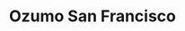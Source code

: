 ---
layout: place
title: Ozumo San Francisco
permalink: /california/san-francisco/ozumo-san-francisco.html
stateAbbr: CA
stateName: California
cityName: San Francisco
seo:
  type: restaurant
  links: https://www.ozumosanfrancisco.com/
place_id: ChIJJRHaqGWAhYARpXxUOdyMox0
photos:
  - name: >-
      places/ChIJJRHaqGWAhYARpXxUOdyMox0/photos/AeeoHcIHrrtFz-KNwokuxXsOCjEdtXC4R7D8ltvI5unV69b5nm1vtOxDGhcK-9aV_uyzIBETopnz4uucMvnoHNY2ayD4ZDsQ_0udIb-4nCys7cjTO6yGbC8KtAQhVULTl93o0nG81Y1q_NdqFfJ_zHfZt2W7R8-Y18cbxswVzduidzv7UeqLiE2e0bj04LmKwslJjPR7QNukwSsyXHqBJ7MVA00z49ZaxCivqTG51UB5agCQlGd5laF4YRMrD2Oyw0OmkF2_rd979OK5SKV0ksev0ucaeSTXep1CbypYstSkEjgR0A
    widthPx: 4800
    heightPx: 3193
    authorAttributions:
      - displayName: Ozumo San Francisco
        uri: https://maps.google.com/maps/contrib/117159715078503798328
        photoUri: >-
          https://lh3.googleusercontent.com/a-/ALV-UjVh5syIHAg3Q6ebGGMhUtExPWly2P_dtHPCyF6liNX33D1b660=s100-p-k-no-mo
    flagContentUri: >-
      https://www.google.com/local/imagery/report/?cb_client=maps_api_places.places_api&image_key=!1e10!2sAF1QipNp4xmceoZlJmcjK5w3j4Uj-PMf2eLtQPiaQQdE&hl=en-US
    googleMapsUri: >-
      https://www.google.com/maps/place//data=!3m4!1e2!3m2!1sAF1QipNp4xmceoZlJmcjK5w3j4Uj-PMf2eLtQPiaQQdE!2e10!4m2!3m1!1s0x80858065a8da1125:0x1da38cdc39547ca5
  - name: >-
      places/ChIJJRHaqGWAhYARpXxUOdyMox0/photos/AeeoHcLl4jV7onJ-c_7TZZU1lBOOYwelE3RCBuJBD0rAtXUaDS2yOhwbac2sN-JkWUPDV3XgYOcWfXe7Bkqvk60nERSdKPJccIo9y_5JxE-gW5zB_EqH1wmDfNHIBNQ6MOV0kP95APjO0R2HZpbic9_0SAaEMiSzZ0f_GDf_NYHn01p2Z0YfdoTLfXZmwRfNid5gqzYGTvw9Csk_g5Ai-Sqy7ypUqEH4fU0UBjSupmYNhLccO_BDyicC-EmkP8x1-2ON49wlzvowCcZkRIO0yfvgNlTP3tWrn6a38t8AGFawm9XCNQ
    widthPx: 2000
    heightPx: 1333
    authorAttributions:
      - displayName: Ozumo San Francisco
        uri: https://maps.google.com/maps/contrib/117159715078503798328
        photoUri: >-
          https://lh3.googleusercontent.com/a-/ALV-UjVh5syIHAg3Q6ebGGMhUtExPWly2P_dtHPCyF6liNX33D1b660=s100-p-k-no-mo
    flagContentUri: >-
      https://www.google.com/local/imagery/report/?cb_client=maps_api_places.places_api&image_key=!1e10!2sAF1QipN-LOJpDT9r2oDWeBgAo18f6Y0E-hjToDC-mBrm&hl=en-US
    googleMapsUri: >-
      https://www.google.com/maps/place//data=!3m4!1e2!3m2!1sAF1QipN-LOJpDT9r2oDWeBgAo18f6Y0E-hjToDC-mBrm!2e10!4m2!3m1!1s0x80858065a8da1125:0x1da38cdc39547ca5
  - name: >-
      places/ChIJJRHaqGWAhYARpXxUOdyMox0/photos/AeeoHcJ67uGME7pllGG6lC6Q9LDp-8sP2YCL3gKLX-hBIerohB11Qu5GGJBzUgb4p3Lw4_cVEUnisYkw27J0tTPhVJ4GHNwJgIet7wA-YmAGZB5ysnj8L3jHVeKvB2uhz3sbkWpl9ngPRaEhZxwyQk30s3B6Afbv3nRO9GlJYz4L31-TJ61bA-DPvv1qUnFq390pz-CR7VL7xQqbkWDQEbZtN72LpJwxJbFLG7G85ZtfL_ddaymHVlDcuqsdYcYfRVGpn_zHgv4c6Mlj7nkczorFKz-ALzuKERkAOcAbdfyIpowFO0Ntq8C4bXvwK0KzEV-gGw-KFPr5sT2fwy8YSy_tTqP16uPGwZFpcOWyakSRmrlFBEXaykivHtNqG5zgEqcZfxCFi4rHP1DOPrpdUHXCQ6vl7eetn0DR3ORH35uj3y3oCvXy
    widthPx: 4800
    heightPx: 3600
    authorAttributions:
      - displayName: Michael Dale
        uri: https://maps.google.com/maps/contrib/107121890912936051172
        photoUri: >-
          https://lh3.googleusercontent.com/a/ACg8ocJDuWyNAhte9cRgfZNm3FEyaLdKRJOJ16LDMqoqVkUTRlyuuw=s100-p-k-no-mo
    flagContentUri: >-
      https://www.google.com/local/imagery/report/?cb_client=maps_api_places.places_api&image_key=!1e10!2sCIHM0ogKEICAgIDL8J6tlQE&hl=en-US
    googleMapsUri: >-
      https://www.google.com/maps/place//data=!3m4!1e2!3m2!1sCIHM0ogKEICAgIDL8J6tlQE!2e10!4m2!3m1!1s0x80858065a8da1125:0x1da38cdc39547ca5
  - name: >-
      places/ChIJJRHaqGWAhYARpXxUOdyMox0/photos/AeeoHcLZ4Ld-s4Qc-O9sYIjPeL_bHnza2NuXXsorGzIriXoq_8ZtjdBVZRFRwZ8pCtp959lzhzM_An_HWaV4cN431A3xmFlbL5WraEb4hPDM6ysyGNyUSWEQeoJORHA6SYPGIffYtxyTGWWhAJRSve2kye4CQTfuiAQs_cD1YEsapF211AOPbVJgcr6ZBRg4STMgTsyaW94lv8i6TMIM27xRb0mazGfSY1rD_ZZoGZij4gLyoZN750fjeG_tAw4m3h5edB4SRjifmd4nRWAcWoKoVUkFfiqTMFKl_Pzhj-zbxT1Yv_dDq0aV6Dce5j_OwtRg9rx9EDEaEO02OHp6_Ua9WuE9cppmr3C1-E3i874SeX__N_0Pl76pcyvQKyaYE53UXnmLrlSxVLnKFYPhhR_0-hbsqDxeHa94QjoS3ZrYBsPv5VU
    widthPx: 3024
    heightPx: 3668
    authorAttributions:
      - displayName: Vanessa De Leon
        uri: https://maps.google.com/maps/contrib/111887296633503060034
        photoUri: >-
          https://lh3.googleusercontent.com/a-/ALV-UjWrAQQ6I3lUAODexf1VNS3N60L9VjEr0tlR0585cziwhZZjP2B89A=s100-p-k-no-mo
    flagContentUri: >-
      https://www.google.com/local/imagery/report/?cb_client=maps_api_places.places_api&image_key=!1e10!2sCIHM0ogKEICAgIC_vPTUwgE&hl=en-US
    googleMapsUri: >-
      https://www.google.com/maps/place//data=!3m4!1e2!3m2!1sCIHM0ogKEICAgIC_vPTUwgE!2e10!4m2!3m1!1s0x80858065a8da1125:0x1da38cdc39547ca5
  - name: >-
      places/ChIJJRHaqGWAhYARpXxUOdyMox0/photos/AeeoHcJL6zrZIGQdiO-MU4tAJL88692aQP1lzGrmVI0KOyWZ9okPlG8QZmaoBaKi_0-Xw_VmFbHQQFMrxO6K-Ir_vCuNFX8m6PwOzCsJZGFG8MlM9NN-Ynz0xvn4b4KWFd9KSXckXDAS4mud9TnqZDuzEr4Q-3fR9-9q4_whPBat72IqJbtKUNY-zLodr4dI9DL2ASwnXOm2MB84VmtwgVNivfp2qPxb1SRUvR462S59dseBwCY31GGHvaK05Yru5OgL4WmDJORhRcRJ352Cgq39bzJ_zDLWxlY9an4PAqp-B54197yoI_dUmsg9q0NEiRg8L0sNBZKmlITLm_xvbJn2t7Dt95D_SxjspFtzWa4jsriFgO1UOAhOO6lWCWJ0oAB255sNtD3DsetsMEBF9qtHAS1nE7HG2pJnGr5ZERcZrUz8sWVAhaD9T8mCBaoo6VUJ
    widthPx: 4032
    heightPx: 2268
    authorAttributions:
      - displayName: Gary Hurtz
        uri: https://maps.google.com/maps/contrib/116846399820833289765
        photoUri: >-
          https://lh3.googleusercontent.com/a-/ALV-UjXSCWFXtrZ4NApLD6ENbtXUmZygnSSmFsWMpp96_1H3FshCs58q=s100-p-k-no-mo
    flagContentUri: >-
      https://www.google.com/local/imagery/report/?cb_client=maps_api_places.places_api&image_key=!1e10!2sCIABIhADycKz6hLSOmf5zWUAA-00&hl=en-US
    googleMapsUri: >-
      https://www.google.com/maps/place//data=!3m4!1e2!3m2!1sCIABIhADycKz6hLSOmf5zWUAA-00!2e10!4m2!3m1!1s0x80858065a8da1125:0x1da38cdc39547ca5
  - name: >-
      places/ChIJJRHaqGWAhYARpXxUOdyMox0/photos/AeeoHcKgXynRJjlswpB0JBk11lSY7cwc0HujHlBSPKQ_KPnROODZpxx0UF6gojgnecKQhXiM_BicFUhNR020pAmp20PCmAN0zGnnhKa7BhHbkJ3J69ss1MFmElgEYh8wHcnMX6sWbTVqOoFHFcmxjyxbLaA7_5gdFbK_grZKo3NzuMMx52i3Atsmx4rvw0ntskfdL4Jt4dL6gTp2n6Dep1_7O2VobxzuACjAj3Yx4HT8mt5qon3CLHU-H67Pk2CCJHYlRxXvL7ihWCSWYEu17vaExqdFbkWw8dwG9kMvu3kKwOhyWipv-QaBC8SFMCJLsQ7FdOMZt0NkFSpBsvzCbBZuHd6ZK7l6FuvXGyjA4oaSZaavXrM3bawL74Hzk9QGExSd7wlzu6tBOVrspytLjwfAlqGCcoHxWlB-jhZQ9xRwZDeczA
    widthPx: 3024
    heightPx: 4032
    authorAttributions:
      - displayName: Vanessa De Leon
        uri: https://maps.google.com/maps/contrib/111887296633503060034
        photoUri: >-
          https://lh3.googleusercontent.com/a-/ALV-UjWrAQQ6I3lUAODexf1VNS3N60L9VjEr0tlR0585cziwhZZjP2B89A=s100-p-k-no-mo
    flagContentUri: >-
      https://www.google.com/local/imagery/report/?cb_client=maps_api_places.places_api&image_key=!1e10!2sCIHM0ogKEICAgIC_vPTMTA&hl=en-US
    googleMapsUri: >-
      https://www.google.com/maps/place//data=!3m4!1e2!3m2!1sCIHM0ogKEICAgIC_vPTMTA!2e10!4m2!3m1!1s0x80858065a8da1125:0x1da38cdc39547ca5
  - name: >-
      places/ChIJJRHaqGWAhYARpXxUOdyMox0/photos/AeeoHcILwolF0pT4s49MWa8eh9xJQAvtrm-tBXLEz9DoPASwCLiSkqaOR55w7_OIm6H9J4mGIwhJp4s3wSbWQAKMBtzULyt8fQPyrHv1kk7fdgjL9FvXFayrwCM3KsidzcqkAqmstGn1nuLE3RYeMFS7FUso4CnXTwbarZEZbbuLL7tJ7o1hKZ0TEi43EGCL5apEgEscXBqkmSawE4Wbcx80L65lGoDNa9xMHwtPyBh7wJFVHTS-awP0WaSZEF3U_FG2cKEOE0Qtnz35JRkv2lJ7wgO_OQoYpkTArYvtUA0lkNMSEA
    widthPx: 1080
    heightPx: 1441
    authorAttributions:
      - displayName: Ozumo San Francisco
        uri: https://maps.google.com/maps/contrib/117159715078503798328
        photoUri: >-
          https://lh3.googleusercontent.com/a-/ALV-UjVh5syIHAg3Q6ebGGMhUtExPWly2P_dtHPCyF6liNX33D1b660=s100-p-k-no-mo
    flagContentUri: >-
      https://www.google.com/local/imagery/report/?cb_client=maps_api_places.places_api&image_key=!1e10!2sAF1QipNVAa1jnXX2FrdgwwxUru3DAQVjto4I-7D6Q5Mx&hl=en-US
    googleMapsUri: >-
      https://www.google.com/maps/place//data=!3m4!1e2!3m2!1sAF1QipNVAa1jnXX2FrdgwwxUru3DAQVjto4I-7D6Q5Mx!2e10!4m2!3m1!1s0x80858065a8da1125:0x1da38cdc39547ca5
  - name: >-
      places/ChIJJRHaqGWAhYARpXxUOdyMox0/photos/AeeoHcKnha7A3lHuCW-VhGNIBIxrYpJkkzBqc1s_mbjOxuTkPLUHg6Yd-5J5OJVkTWr-SkiXUkxqCvbPWhoyzjkvWle-Hs1f3GzOlx1I9X9zFfHkgcMheSu_nxAL52zBUO-YHNr9zH-JsG2NGGxjS86ycaSP54jAVa-13seMg29JUzLPXl90wJqVtTqB1Z_jtbJG-zlp2QtA6jwCsmy1DbjxREMYmUEx7zI34IM8QLzCeufIYPH4iOafEKUYUuxCL66tAleU8Cki1SrS5fMf7zdUFr-M6iNJh-UgLatDIHhOyEnFJcaX8xpFiURbLYCNXqjccVIO4UMbH4_wO-H5xvz1JZnWOYb2xcosRi6Z0PzaMZCyVkBiZLhe3rCBkdj51hmDGOH_NfSWt28_UIfMyuPCMl4BbHz-t_o3L-NXkpdsUpQx2Q
    widthPx: 4800
    heightPx: 3600
    authorAttributions:
      - displayName: Simon Jones
        uri: https://maps.google.com/maps/contrib/102413468038010655311
        photoUri: >-
          https://lh3.googleusercontent.com/a-/ALV-UjUvNZQW5mDfszVpbf8jjwEeYzhCZ_-xTGrI3Xk0bxKA_gInEF9JXQ=s100-p-k-no-mo
    flagContentUri: >-
      https://www.google.com/local/imagery/report/?cb_client=maps_api_places.places_api&image_key=!1e10!2sCIHM0ogKEICAgIDD-ZH-OA&hl=en-US
    googleMapsUri: >-
      https://www.google.com/maps/place//data=!3m4!1e2!3m2!1sCIHM0ogKEICAgIDD-ZH-OA!2e10!4m2!3m1!1s0x80858065a8da1125:0x1da38cdc39547ca5
  - name: >-
      places/ChIJJRHaqGWAhYARpXxUOdyMox0/photos/AeeoHcK4fFfU2FHIaB61ExZIfNi3xgcMuY1g4AQua1qzREOdN9kDotj-mDabXt-kkCGJENnEGb8HioOCWGRBiQF8MvYxz-pQVY9mAsK_4AI7TEzDeMyJDUHpqPqg0jZjz4v-ncJ3wkTa8Hxo9efljLzkLY2YTUWtScdtPAB05NL579KKym8ie8je20JtXNXZN79V-cmBB_CrIdsliZQn9Lcf9V6WneebH-eLVy3ksCnqOw-WNX2HgYWCTsdFhbPMwWFxRW7JFmPqmmTTy2pDVnGaN5_yuUk98ZhVFtJqmtBq0TpL0g
    widthPx: 4800
    heightPx: 3200
    authorAttributions:
      - displayName: Ozumo San Francisco
        uri: https://maps.google.com/maps/contrib/117159715078503798328
        photoUri: >-
          https://lh3.googleusercontent.com/a-/ALV-UjVh5syIHAg3Q6ebGGMhUtExPWly2P_dtHPCyF6liNX33D1b660=s100-p-k-no-mo
    flagContentUri: >-
      https://www.google.com/local/imagery/report/?cb_client=maps_api_places.places_api&image_key=!1e10!2sAF1QipOXW4Aihyk-byPywjYdMdbUvTp1Aq61rJiQu5Sz&hl=en-US
    googleMapsUri: >-
      https://www.google.com/maps/place//data=!3m4!1e2!3m2!1sAF1QipOXW4Aihyk-byPywjYdMdbUvTp1Aq61rJiQu5Sz!2e10!4m2!3m1!1s0x80858065a8da1125:0x1da38cdc39547ca5
  - name: >-
      places/ChIJJRHaqGWAhYARpXxUOdyMox0/photos/AeeoHcL2ayMmEs7ARjA63NyG4NDYB_0T5JDSjrGFblDSDQVsDb84NZ1czwyHkelY_hd2noAnbpXGE6ZVERfKMKkfUtP5bP7sKx77pI7nylIyoQz4uO1I3pKwT7sCmLC3p7tRC6nkjjop55D0wh5tdXqK2Wnsp4pHW-pLdE67PwyX6fFVJ8XbSTTHqekJUdBvMe_SL4zixhJQ8BhN3v3qTcgbWwO8zf4-Q8iaAVn9BhgDRXC_W3BSlxq8Hj3tMM97enuhX9Ud6bg6-ZttKWOA4yIyi9duWlvDW_ki3Z6YcRdsEJw9DA
    widthPx: 2000
    heightPx: 1333
    authorAttributions:
      - displayName: Ozumo San Francisco
        uri: https://maps.google.com/maps/contrib/117159715078503798328
        photoUri: >-
          https://lh3.googleusercontent.com/a-/ALV-UjVh5syIHAg3Q6ebGGMhUtExPWly2P_dtHPCyF6liNX33D1b660=s100-p-k-no-mo
    flagContentUri: >-
      https://www.google.com/local/imagery/report/?cb_client=maps_api_places.places_api&image_key=!1e10!2sAF1QipNUO2aU9yoRSiWqXQROrtD4zEjQedajOmMbPUvl&hl=en-US
    googleMapsUri: >-
      https://www.google.com/maps/place//data=!3m4!1e2!3m2!1sAF1QipNUO2aU9yoRSiWqXQROrtD4zEjQedajOmMbPUvl!2e10!4m2!3m1!1s0x80858065a8da1125:0x1da38cdc39547ca5
address: 161 Steuart St, San Francisco, CA 94105, USA
street: 161 Steuart St
city: San Francisco
state: CA
zip: '94105'
country: USA
neighborhood: Embarcadero
latitude: '37.792644'
longitude: '-122.392218'
accessibility_options:
  wheelchairAccessibleEntrance: true
  wheelchairAccessibleRestroom: true
  wheelchairAccessibleSeating: true
business_status: OPERATIONAL
name: Ozumo San Francisco
google_maps_links:
  directionsUri: >-
    https://www.google.com/maps/dir//''/data=!4m7!4m6!1m1!4e2!1m2!1m1!1s0x80858065a8da1125:0x1da38cdc39547ca5!3e0
  placeUri: https://maps.google.com/?cid=2135705525786279077
  writeAReviewUri: >-
    https://www.google.com/maps/place//data=!4m3!3m2!1s0x80858065a8da1125:0x1da38cdc39547ca5!12e1
  reviewsUri: >-
    https://www.google.com/maps/place//data=!4m4!3m3!1s0x80858065a8da1125:0x1da38cdc39547ca5!9m1!1b1
  photosUri: >-
    https://www.google.com/maps/place//data=!4m3!3m2!1s0x80858065a8da1125:0x1da38cdc39547ca5!10e5
primary_type: Japanese Restaurant
opening_hours:
  regular: null
  current: null
secondary_opening_hours:
  regular:
    weekdayDescriptions: null
    type: null
  current:
    weekdayDescriptions: null
    type: null
phone: (415) 882-1333
price_level: PRICE_LEVEL_EXPENSIVE
price_range: $100 &ndash; & up
rating: '4.4'
rating_count: 0
website: https://www.ozumosanfrancisco.com/
description: >-
  Discover Ozumo in San Francisco, CA$$$Ozumo San Francisco in San Francisco,
  CA, stands out as a refined spot for enjoying Japanese flavors, featuring an
  array of fresh sushi and expertly grilled dishes in a modern environment. This
  eatery delights with its creative takes on traditional cuisine, including a
  selection of robata-style offerings that highlight quality ingredients and
  thoughtful preparation. Patrons can explore an upscale setting that combines
  contemporary design with a welcoming vibe, making it ideal for those seeking
  sushi experiences in the area. Accessibility features like wheelchair-friendly
  entrances add to the convenience, ensuring a comfortable visit for all.
  Overall, it's a go-to choice for anyone looking to savor authentic Japanese
  dining in the heart of the city.
generative_summary: >-
  Discover Ozumo in San Francisco, CA$$$Ozumo San Francisco in San Francisco,
  CA, stands out as a refined spot for enjoying Japanese flavors, featuring an
  array of fresh sushi and expertly grilled dishes in a modern environment. This
  eatery delights with its creative takes on traditional cuisine, including a
  selection of robata-style offerings that highlight quality ingredients and
  thoughtful preparation. Patrons can explore an upscale setting that combines
  contemporary design with a welcoming vibe, making it ideal for those seeking
  sushi experiences in the area. Accessibility features like wheelchair-friendly
  entrances add to the convenience, ensuring a comfortable visit for all.
  Overall, it's a go-to choice for anyone looking to savor authentic Japanese
  dining in the heart of the city.
generative_disclosure: Summarized by AI using the Grok-3-Mini model.
reviews:
  - name: >-
      places/ChIJJRHaqGWAhYARpXxUOdyMox0/reviews/ChZDSUhNMG9nS0VJQ0FnSUNfdkxTUWFREAE
    relativePublishTimeDescription: 2 months ago
    rating: 5
    text:
      text: >-
        I sat at Ozumo for a solo lunch date and what an amazing experience.
        Everyone was super friendly and professional. Luke, my server was the
        best! He helped me pick out some items off the menu and all of his
        suggestions were DELICIOUS! The fish is so fresh. The wagyu nigiri is to
        die for! The Giddy Geisha?… give me 14 more please!! lol The
        host(unfortunately I can’t remember her name)  even stopped by to check
        in on me and make sure I was doing ok. Just a great experience overall.
        Would definitely recommend this place and will definitely be stopping by
        whenever I’m in town.
      languageCode: en
    originalText:
      text: >-
        I sat at Ozumo for a solo lunch date and what an amazing experience.
        Everyone was super friendly and professional. Luke, my server was the
        best! He helped me pick out some items off the menu and all of his
        suggestions were DELICIOUS! The fish is so fresh. The wagyu nigiri is to
        die for! The Giddy Geisha?… give me 14 more please!! lol The
        host(unfortunately I can’t remember her name)  even stopped by to check
        in on me and make sure I was doing ok. Just a great experience overall.
        Would definitely recommend this place and will definitely be stopping by
        whenever I’m in town.
      languageCode: en
    authorAttribution:
      displayName: Vanessa De Leon
      uri: https://www.google.com/maps/contrib/111887296633503060034/reviews
      photoUri: >-
        https://lh3.googleusercontent.com/a-/ALV-UjWrAQQ6I3lUAODexf1VNS3N60L9VjEr0tlR0585cziwhZZjP2B89A=s128-c0x00000000-cc-rp-mo-ba3
    publishTime: '2025-01-14T01:23:39.227273Z'
    flagContentUri: >-
      https://www.google.com/local/review/rap/report?postId=ChZDSUhNMG9nS0VJQ0FnSUNfdkxTUWFREAE&d=17924085&t=1
    googleMapsUri: >-
      https://www.google.com/maps/reviews/data=!4m6!14m5!1m4!2m3!1sChZDSUhNMG9nS0VJQ0FnSUNfdkxTUWFREAE!2m1!1s0x80858065a8da1125:0x1da38cdc39547ca5
  - name: >-
      places/ChIJJRHaqGWAhYARpXxUOdyMox0/reviews/ChdDSUhNMG9nS0VJQ0FnSUNudk9PeWhBRRAB
    relativePublishTimeDescription: 6 months ago
    rating: 4
    text:
      text: >-
        Despite not having a reservation, we were able to walk in and find a
        table. It was our first visit, and we were warmly greeted and seated in
        the main dining room. The waitress promptly arrived with menus and
        offered us drinks.


        The food was excellent, with the exception of the tuna tartare, which
        lacked a strong tuna flavor and was overwhelmed by other ingredients. I
        particularly enjoyed the Ozumo Unagi and Shrimp Tempura rolls. The
        atmosphere was pleasant, and everything appeared clean and tidy.


        Overall, we had a positive experience. While the nigiri and sashimi
        offerings seemed a bit overpriced compared to some other restaurants,
        they were still delicious. I would definitely return for the rolls.
      languageCode: en
    originalText:
      text: >-
        Despite not having a reservation, we were able to walk in and find a
        table. It was our first visit, and we were warmly greeted and seated in
        the main dining room. The waitress promptly arrived with menus and
        offered us drinks.


        The food was excellent, with the exception of the tuna tartare, which
        lacked a strong tuna flavor and was overwhelmed by other ingredients. I
        particularly enjoyed the Ozumo Unagi and Shrimp Tempura rolls. The
        atmosphere was pleasant, and everything appeared clean and tidy.


        Overall, we had a positive experience. While the nigiri and sashimi
        offerings seemed a bit overpriced compared to some other restaurants,
        they were still delicious. I would definitely return for the rolls.
      languageCode: en
    authorAttribution:
      displayName: Sayana
      uri: https://www.google.com/maps/contrib/104417721466509391942/reviews
      photoUri: >-
        https://lh3.googleusercontent.com/a/ACg8ocKHts-VO9JOmetFcbfANWasnCA9CF1mhw-jF9XKa8OuIGDl9g=s128-c0x00000000-cc-rp-mo-ba5
    publishTime: '2024-09-23T23:54:25.781306Z'
    flagContentUri: >-
      https://www.google.com/local/review/rap/report?postId=ChdDSUhNMG9nS0VJQ0FnSUNudk9PeWhBRRAB&d=17924085&t=1
    googleMapsUri: >-
      https://www.google.com/maps/reviews/data=!4m6!14m5!1m4!2m3!1sChdDSUhNMG9nS0VJQ0FnSUNudk9PeWhBRRAB!2m1!1s0x80858065a8da1125:0x1da38cdc39547ca5
  - name: >-
      places/ChIJJRHaqGWAhYARpXxUOdyMox0/reviews/ChdDSUhNMG9nS0VJQ0FnSUNub282NjBBRRAB
    relativePublishTimeDescription: 6 months ago
    rating: 5
    text:
      text: >-
        Great experience overall besides the $10 water! Bring your own water or
        ask specifically for tap water (i thought “still water” was free)


        Fish was creamy and fresh, and I especially liked the otoro and gindara
        (miso black cod). Food was served decently fast and well-timed.
      languageCode: en
    originalText:
      text: >-
        Great experience overall besides the $10 water! Bring your own water or
        ask specifically for tap water (i thought “still water” was free)


        Fish was creamy and fresh, and I especially liked the otoro and gindara
        (miso black cod). Food was served decently fast and well-timed.
      languageCode: en
    authorAttribution:
      displayName: Bryan Huang
      uri: https://www.google.com/maps/contrib/106438034711522342626/reviews
      photoUri: >-
        https://lh3.googleusercontent.com/a-/ALV-UjUSyWOn8QG6xZASQUT7eTd__MIVmdCdVrd6i35dS1kg7y5_ifj3=s128-c0x00000000-cc-rp-mo-ba2
    publishTime: '2024-09-24T08:01:56.119035Z'
    flagContentUri: >-
      https://www.google.com/local/review/rap/report?postId=ChdDSUhNMG9nS0VJQ0FnSUNub282NjBBRRAB&d=17924085&t=1
    googleMapsUri: >-
      https://www.google.com/maps/reviews/data=!4m6!14m5!1m4!2m3!1sChdDSUhNMG9nS0VJQ0FnSUNub282NjBBRRAB!2m1!1s0x80858065a8da1125:0x1da38cdc39547ca5
  - name: >-
      places/ChIJJRHaqGWAhYARpXxUOdyMox0/reviews/ChZDSUhNMG9nS0VJQ0FnTURnazhYT2FBEAE
    relativePublishTimeDescription: a month ago
    rating: 4
    text:
      text: 4 menu no drinks including tips coast us  $120. Wagyu roll was amazing.
      languageCode: en
    originalText:
      text: 4 menu no drinks including tips coast us  $120. Wagyu roll was amazing.
      languageCode: en
    authorAttribution:
      displayName: AliceChoices
      uri: https://www.google.com/maps/contrib/108935916465534176925/reviews
      photoUri: >-
        https://lh3.googleusercontent.com/a-/ALV-UjWjtcBxXvnqLha1WH1PBP5fYtuo9m4lKfBBcFYBv5eJGeOE7GtuyA=s128-c0x00000000-cc-rp-mo-ba3
    publishTime: '2025-02-27T05:55:14.885936Z'
    flagContentUri: >-
      https://www.google.com/local/review/rap/report?postId=ChZDSUhNMG9nS0VJQ0FnTURnazhYT2FBEAE&d=17924085&t=1
    googleMapsUri: >-
      https://www.google.com/maps/reviews/data=!4m6!14m5!1m4!2m3!1sChZDSUhNMG9nS0VJQ0FnTURnazhYT2FBEAE!2m1!1s0x80858065a8da1125:0x1da38cdc39547ca5
  - name: >-
      places/ChIJJRHaqGWAhYARpXxUOdyMox0/reviews/ChdDSUhNMG9nS0VJQ0FnSUM3OWVYYTJRRRAB
    relativePublishTimeDescription: 7 months ago
    rating: 5
    text:
      text: >-
        I recently dined at a Ozumo. The sushi was outstanding, with each piece
        prepared with precision and care. The gyoza were perfectly crisp and
        flavorful, serving as an excellent appetizer to the meal. I was also
        impressed with their old-fashioned drink, which was expertly crafted and
        paired surprisingly well with the sushi.


        A special mention goes to George, the sushi chef, who made the
        experience even more memorable. His skill and attention to detail were
        evident in every bite, and his friendly demeanor added a personal touch
        to the evening.


        Overall, this restaurant is a must-visit for anyone who appreciates
        high-quality sushi and a well-made cocktail. I'll definitely be
        returning soon!
      languageCode: en
    originalText:
      text: >-
        I recently dined at a Ozumo. The sushi was outstanding, with each piece
        prepared with precision and care. The gyoza were perfectly crisp and
        flavorful, serving as an excellent appetizer to the meal. I was also
        impressed with their old-fashioned drink, which was expertly crafted and
        paired surprisingly well with the sushi.


        A special mention goes to George, the sushi chef, who made the
        experience even more memorable. His skill and attention to detail were
        evident in every bite, and his friendly demeanor added a personal touch
        to the evening.


        Overall, this restaurant is a must-visit for anyone who appreciates
        high-quality sushi and a well-made cocktail. I'll definitely be
        returning soon!
      languageCode: en
    authorAttribution:
      displayName: Nai Ivy
      uri: https://www.google.com/maps/contrib/101749062187731401435/reviews
      photoUri: >-
        https://lh3.googleusercontent.com/a-/ALV-UjWY_Z8oAjgYlaB9C3uFijbU3QerbNWfOpZGU2O8U57_owbFJsly=s128-c0x00000000-cc-rp-mo-ba4
    publishTime: '2024-08-17T20:27:37.720825Z'
    flagContentUri: >-
      https://www.google.com/local/review/rap/report?postId=ChdDSUhNMG9nS0VJQ0FnSUM3OWVYYTJRRRAB&d=17924085&t=1
    googleMapsUri: >-
      https://www.google.com/maps/reviews/data=!4m6!14m5!1m4!2m3!1sChdDSUhNMG9nS0VJQ0FnSUM3OWVYYTJRRRAB!2m1!1s0x80858065a8da1125:0x1da38cdc39547ca5
review_summary: >-
  What People Are Buzzing About$$$Visitors often rave about the incredibly fresh
  sushi and flavorful rolls that make this spot a favorite for Japanese food
  lovers, with many highlighting the high-quality ingredients and tasty
  specials. While some note that prices can be on the steeper side, the overall
  experience is praised for its efficient service and pleasant atmosphere that
  keeps things enjoyable. Folks appreciate the quick service and well-timed
  dishes, turning meals into memorable outings despite occasional minor hiccups
  like unexpected costs. In general, the consensus leans positive, with diners
  eager to return for the standout flavors and welcoming feel. If you're hunting
  for top-notch sushi nearby, this place delivers a solid, satisfying vibe that
  doesn't disappoint.
review_disclosure: Summarized by AI using the Grok-3-Mini model.
parking_options:
  paidStreetParking: true
  paidGarageParking: true
payment_options:
  acceptsCreditCards: true
  acceptsDebitCards: true
  acceptsCashOnly: false
  acceptsNfc: true
allow_dogs: null
curbside_pickup: false
delivery: true
dine_in: true
good_for_children: false
good_for_groups: true
good_for_sports: true
live_music: true
menu_for_children: false
outdoor_seating: true
reservable: true
restroom: true
serves_beer: true
serves_breakfast: false
serves_brunch: null
serves_cocktails: true
serves_coffee: null
serves_dinner: true
serves_dessert: true
serves_lunch: true
serves_vegetarian_food: true
serves_wine: true
takeout: true
update_category: pro
places_description: >-
  Creative sushi, robata grilled items & an extensive sake menu in a
  contemporary space.

---